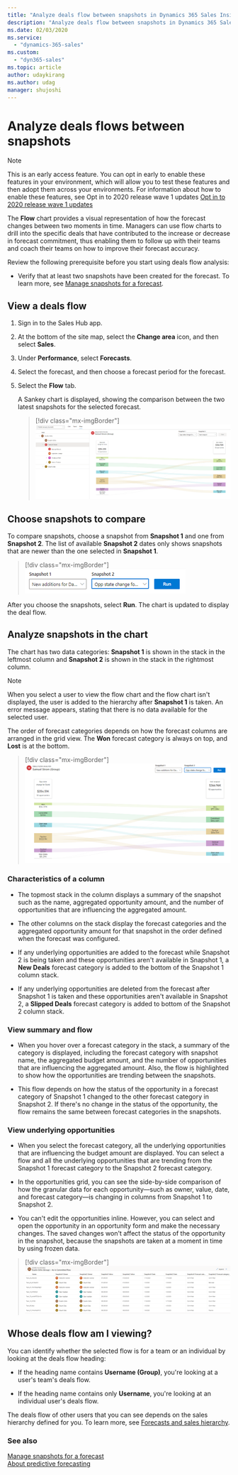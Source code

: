 ```yaml
---
title: "Analyze deals flow between snapshots in Dynamics 365 Sales Insights | MicrosoftDocs"
description: "Analyze deals flow between snapshots in Dynamics 365 Sales Insights."
ms.date: 02/03/2020
ms.service: 
  - "dynamics-365-sales"
ms.custom: 
  - "dyn365-sales"
ms.topic: article
author: udaykirang
ms.author: udag
manager: shujoshi
---
```


# Analyze deals flows between snapshots

> [!NOTE]
> This is an early access feature. You can opt in early to enable these features in your environment, which will allow you to test these features and then adopt them across your environments. 
> For information about how to enable these features, see Opt in to 2020 release wave 1 updates [Opt in to 2020 release wave 1 updates](https://aka.ms/EarlyAccessOpt-in)

The **Flow** chart provides a visual representation of how the forecast changes between two moments in time. Managers can use flow charts to drill into the specific deals that have contributed to the increase or decrease in forecast commitment, thus enabling them to follow up with their teams and coach their teams on how to improve their forecast accuracy.

Review the following prerequisite before you start using deals flow analysis:

-	Verify that at least two snapshots have been created for the forecast. To learn more, see [Manage snapshots for a forecast](manage-snapshots-forecast.md).

## View a deals flow

1.	Sign in to the Sales Hub app.

2.	At the bottom of the site map, select the **Change area** icon, and then select **Sales**.

3.	Under **Performance**, select **Forecasts**.

4.	Select the forecast, and then choose a forecast period for the forecast.

5.	Select the **Flow** tab.

    A Sankey chart is displayed, showing the comparison between the two latest snapshots for the selected forecast.

    > [!div class="mx-imgBorder"]
    > ![Deals flow chart](media/predictive-forecasting-deals-flow.png "Deals flow chart")

## Choose snapshots to compare

To compare snapshots, choose a snapshot from **Snapshot 1** and one from **Snapshot 2**. The list of available **Snapshot 2** dates only shows snapshots that are newer than the one selected in **Snapshot 1**.

> [!div class="mx-imgBorder"]
> ![Select snapshots for deals flow](media/predictive-forecasting-deal-flow-select-snapshot.png "Select snapshots for deals flow")
 
After you choose the snapshots, select **Run**. The chart is updated to display the deal flow.

## Analyze snapshots in the chart

The chart has two data categories: **Snapshot 1** is shown in the stack in the leftmost column and **Snapshot 2** is shown in the stack in the rightmost column. 

> [!NOTE]
> When you select a user to view the flow chart and the flow chart isn't displayed, the user is added to the hierarchy after **Snapshot 1** is taken. An error message appears, stating that there is no data available for the selected user.

The order of forecast categories depends on how the forecast columns are arranged in the grid view. The **Won** forecast category is always on top, and **Lost** is at the bottom.

> [!div class="mx-imgBorder"]
> ![Deals flow details](media/predictive-forecasting-deals-flow-details.png "Deals flow details")

### Characteristics of a column

-	The topmost stack in the column displays a summary of the snapshot such as the name, aggregated opportunity amount, and the number of opportunities that are influencing the aggregated amount.

-	The other columns on the stack display the forecast categories and the aggregated opportunity amount for that snapshot in the order defined when the forecast was configured.

-	If any underlying opportunities are added to the forecast while Snapshot 2 is being taken and these opportunities aren't available in Snapshot 1, a **New Deals** forecast category is added to the bottom of the Snapshot 1 column stack.

-	If any underlying opportunities are deleted from the forecast after Snapshot 1 is taken and these opportunities aren't available in Snapshot 2, a **Slipped Deals** forecast category is added to bottom of the Snapshot 2 column stack.

### View summary and flow

-	When you hover over a forecast category in the stack, a summary of the category is displayed, including the forecast category with snapshot name, the aggregated budget amount, and the number of opportunities that are influencing the aggregated amount. Also, the flow is highlighted to show how the opportunities are trending between the snapshots.

-	This flow depends on how the status of the opportunity in a forecast category of Snapshot 1 changed to the other forecast category in Snapshot 2. If there's no change in the status of the opportunity, the flow remains the same between forecast categories in the snapshots.

### View underlying opportunities

-	When you select the forecast category, all the underlying opportunities that are influencing the budget amount are displayed. You can select a flow and all the underlying opportunities that are trending from the Snapshot 1 forecast category to the Snapshot 2 forecast category.

-	In the opportunities grid, you can see the side-by-side comparison of how the granular data for each opportunity&mdash;such as owner, value, date, and forecast category&mdash;is changing in columns from Snapshot 1 to Snapshot 2.

-	You can't edit the opportunities inline. However, you can select and open the opportunity in an opportunity form and make the necessary changes. The saved changes won't affect the status of the opportunity in the snapshot, because the snapshots are taken at a moment in time by using frozen data.

> [!div class="mx-imgBorder"]
> ![Deals flow underlying opportunities](media/predictive-forecasting-deals-flow-underlying-opportunities.png "Deals flow underlying opportunities")

## Whose deals flow am I viewing?

You can identify whether the selected flow is for a team or an individual by looking at the deals flow heading:

-	If the heading name contains **Username (Group)**, you're looking at a user's team's deals flow.

-	If the heading name contains only **Username**, you're looking at an individual user's deals flow.

The deals flow of other users that you can see depends on the sales hierarchy defined for you. To learn more, see [Forecasts and sales hierarchy](https://docs.microsoft.com/dynamics365/sales-enterprise/view-forecasts#forecasts-and-sales-hierarchy).

### See also

[Manage snapshots for a forecast](manage-snapshots-forecast.md)<br>
[About predictive forecasting](configure-premium-forecasting.md)